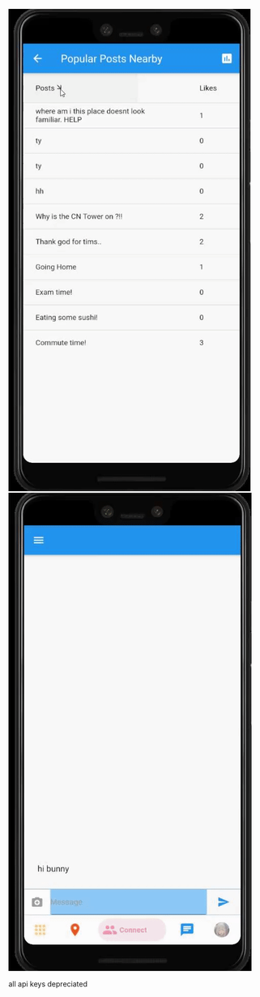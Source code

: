 
![](https://github.com/rieryn/flutterfriends/blob/main/demo/1.gif)
![](https://github.com/rieryn/flutterfriends/blob/main/demo/2.gif)

all api keys depreciated

